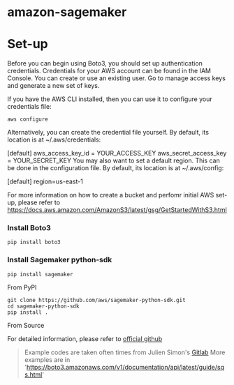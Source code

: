 # amazon-sagemaker



# Set-up
Before you can begin using Boto3, you should set up authentication credentials. Credentials for your AWS account can be found in the IAM Console. You can create or use an existing user. Go to manage access keys and generate a new set of keys.

If you have the AWS CLI installed, then you can use it to configure your credentials file:
```
aws configure
```

Alternatively, you can create the credential file yourself. By default, its location is at ~/.aws/credentials:

[default]
aws_access_key_id = YOUR_ACCESS_KEY
aws_secret_access_key = YOUR_SECRET_KEY
You may also want to set a default region. This can be done in the configuration file. By default, its location is at ~/.aws/config:

[default]
region=us-east-1


For more information on how to create a bucket and perfomr initial AWS set-up, 
please refer to https://docs.aws.amazon.com/AmazonS3/latest/gsg/GetStartedWithS3.html

### Install Boto3

```
pip install boto3
```

### Install Sagemaker python-sdk
```
pip install sagemaker
```
From PyPI
```
git clone https://github.com/aws/sagemaker-python-sdk.git
cd sagemaker-python-sdk
pip install .
```
From Source

For detailed information, please refer to [official github](https://github.com/aws/sagemaker-python-sdk)


> Example codes are taken often times from Julien Simon's [Gitlab](https://gitlab.com/juliensimon/dlnotebooks/-/tree/master/sagemaker)
> More examples are in 'https://boto3.amazonaws.com/v1/documentation/api/latest/guide/sqs.html'
